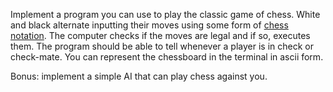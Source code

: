 <div class="md"><p>Implement a program you can use to play the classic game of chess. White and black alternate inputting their moves using some form of <a href="http://en.wikipedia.org/wiki/Chess_notation">chess notation</a>. The computer checks if the moves are legal and if so, executes them. The program should be able to tell whenever a player is in check or check-mate. You can represent the chessboard in the terminal in ascii form.</p>
<p>Bonus: implement a simple AI that can play chess against you.</p>
</div>
